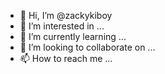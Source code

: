 - 👋 Hi, I’m @zackykiboy
- 👀 I’m interested in ...
- 🌱 I’m currently learning ...
- 💞️ I’m looking to collaborate on ...
- 📫 How to reach me ...

<!---
zackykiboy/zackykiboy is a ✨ special ✨ repository because its `README.md` (this file) appears on your GitHub profile.
You can click the Preview link to take a look at your changes.
--->
